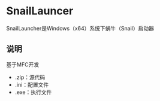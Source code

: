 # SnailLauncer

SnailLauncher是Windows（x64）系统下蜗牛（Snail）启动器

## 说明

基于MFC开发

- .zip：源代码
- .ini：配置文件
- .exe：执行文件